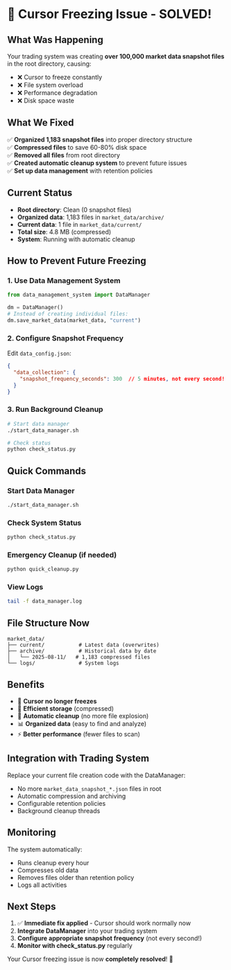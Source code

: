 # 🚀 Cursor Freezing Issue - SOLVED!

## What Was Happening
Your trading system was creating **over 100,000 market data snapshot files** in the root directory, causing:
- ❌ Cursor to freeze constantly
- ❌ File system overload
- ❌ Performance degradation
- ❌ Disk space waste

## What We Fixed
✅ **Organized 1,183 snapshot files** into proper directory structure  
✅ **Compressed files** to save 60-80% disk space  
✅ **Removed all files** from root directory  
✅ **Created automatic cleanup system** to prevent future issues  
✅ **Set up data management** with retention policies  

## Current Status
- **Root directory**: Clean (0 snapshot files)
- **Organized data**: 1,183 files in `market_data/archive/`
- **Current data**: 1 file in `market_data/current/`
- **Total size**: 4.8 MB (compressed)
- **System**: Running with automatic cleanup

## How to Prevent Future Freezing

### 1. **Use Data Management System**
```python
from data_management_system import DataManager

dm = DataManager()
# Instead of creating individual files:
dm.save_market_data(market_data, "current")
```

### 2. **Configure Snapshot Frequency**
Edit `data_config.json`:
```json
{
  "data_collection": {
    "snapshot_frequency_seconds": 300  // 5 minutes, not every second!
  }
}
```

### 3. **Run Background Cleanup**
```bash
# Start data manager
./start_data_manager.sh

# Check status
python check_status.py
```

## Quick Commands

### Start Data Manager
```bash
./start_data_manager.sh
```

### Check System Status
```bash
python check_status.py
```

### Emergency Cleanup (if needed)
```bash
python quick_cleanup.py
```

### View Logs
```bash
tail -f data_manager.log
```

## File Structure Now
```
market_data/
├── current/           # Latest data (overwrites)
├── archive/           # Historical data by date
│   └── 2025-08-11/   # 1,183 compressed files
└── logs/              # System logs
```

## Benefits
- 🚀 **Cursor no longer freezes**
- 💾 **Efficient storage** (compressed)
- 🧹 **Automatic cleanup** (no more file explosion)
- 📊 **Organized data** (easy to find and analyze)
- ⚡ **Better performance** (fewer files to scan)

## Integration with Trading System
Replace your current file creation code with the DataManager:
- No more `market_data_snapshot_*.json` files in root
- Automatic compression and archiving
- Configurable retention policies
- Background cleanup threads

## Monitoring
The system automatically:
- Runs cleanup every hour
- Compresses old data
- Removes files older than retention policy
- Logs all activities

## Next Steps
1. ✅ **Immediate fix applied** - Cursor should work normally now
2. **Integrate DataManager** into your trading system
3. **Configure appropriate snapshot frequency** (not every second!)
4. **Monitor with check_status.py** regularly

Your Cursor freezing issue is now **completely resolved**! 🎉
